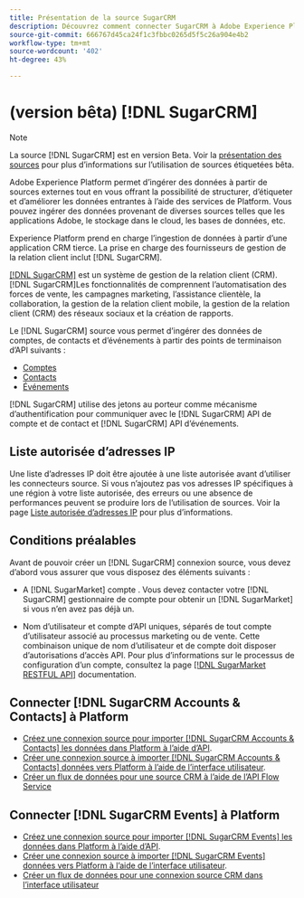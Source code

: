 ```yaml
---
title: Présentation de la source SugarCRM
description: Découvrez comment connecter SugarCRM à Adobe Experience Platform à l’aide d’API ou de l’interface utilisateur.
source-git-commit: 666767d45ca24f1c3fbbc0265d5f5c26a904e4b2
workflow-type: tm+mt
source-wordcount: '402'
ht-degree: 43%

---
```


# (version bêta) [!DNL SugarCRM]

>[!NOTE]
>
>La source [!DNL SugarCRM] est en version Beta. Voir la [présentation des sources](../../home.md#terms-and-conditions) pour plus d’informations sur l’utilisation de sources étiquetées bêta.

Adobe Experience Platform permet d’ingérer des données à partir de sources externes tout en vous offrant la possibilité de structurer, d’étiqueter et d’améliorer les données entrantes à l’aide des services de Platform. Vous pouvez ingérer des données provenant de diverses sources telles que les applications Adobe, le stockage dans le cloud, les bases de données, etc.

Experience Platform prend en charge l’ingestion de données à partir d’une application CRM tierce. La prise en charge des fournisseurs de gestion de la relation client inclut [!DNL SugarCRM].

[[!DNL SugarCRM]](https://www.sugarcrm.com/) est un système de gestion de la relation client (CRM). [!DNL SugarCRM]Les fonctionnalités de comprennent l’automatisation des forces de vente, les campagnes marketing, l’assistance clientèle, la collaboration, la gestion de la relation client mobile, la gestion de la relation client (CRM) des réseaux sociaux et la création de rapports.

Le [!DNL SugarCRM] source vous permet d’ingérer des données de comptes, de contacts et d’événements à partir des points de terminaison d’API suivants :

* [Comptes](https://market.apidocs.sugarcrm.com/#b0aeb0cd-80ea-4688-8474-54e4873f32f3)
* [Contacts](https://market.apidocs.sugarcrm.com/#308c5025-9478-4de3-8a41-1fc3cff1d8d1)
* [Événements](https://market.apidocs.sugarcrm.com/#516ec3b1-8e70-43d4-8bf2-38a2ae74c0a5)


[!DNL SugarCRM] utilise des jetons au porteur comme mécanisme d’authentification pour communiquer avec le [!DNL SugarCRM] API de compte et de contact et [!DNL SugarCRM] API d’événements.

## Liste autorisée d’adresses IP

Une liste d’adresses IP doit être ajoutée à une liste autorisée avant d’utiliser les connecteurs source. Si vous n’ajoutez pas vos adresses IP spécifiques à une région à votre liste autorisée, des erreurs ou une absence de performances peuvent se produire lors de l’utilisation de sources. Voir la page [Liste autorisée d’adresses IP](../../ip-address-allow-list.md) pour plus d’informations.

## Conditions préalables

Avant de pouvoir créer un [!DNL SugarCRM] connexion source, vous devez d’abord vous assurer que vous disposez des éléments suivants :

* A [!DNL SugarMarket] compte . Vous devez contacter votre [!DNL SugarCRM] gestionnaire de compte pour obtenir un [!DNL SugarMarket] si vous n’en avez pas déjà un.

* Nom d’utilisateur et compte d’API uniques, séparés de tout compte d’utilisateur associé au processus marketing ou de vente. Cette combinaison unique de nom d’utilisateur et de compte doit disposer d’autorisations d’accès API. Pour plus d’informations sur le processus de configuration d’un compte, consultez la page [[!DNL SugarMarket RESTFUL API]](https://market.apidocs.sugarcrm.com/#intro) documentation.

## Connecter [!DNL SugarCRM Accounts & Contacts] à Platform

* [Créez une connexion source pour importer [!DNL SugarCRM Accounts & Contacts] les données dans Platform à l’aide d’API](../../tutorials/api/create/crm/sugarcrm-accounts-contacts.md).
* [Créer une connexion source à importer [!DNL SugarCRM Accounts & Contacts] données vers Platform à l’aide de l’interface utilisateur](../../tutorials/ui/create/crm/sugarcrm-accounts-contacts.md).
* [Créer un flux de données pour une source CRM à l’aide de l’API Flow Service](../../tutorials/api/collect/crm.md)


## Connecter [!DNL SugarCRM Events] à Platform

* [Créez une connexion source pour importer [!DNL SugarCRM Events] les données dans Platform à l’aide d’API](../../tutorials/api/create/crm/sugarcrm-events.md).
* [Créer une connexion source à importer [!DNL SugarCRM Events] données vers Platform à l’aide de l’interface utilisateur](../../tutorials/ui/create/crm/sugarcrm-events.md).
* [Créer un flux de données pour une connexion source CRM dans l’interface utilisateur](../../tutorials/ui/dataflow/crm.md)
